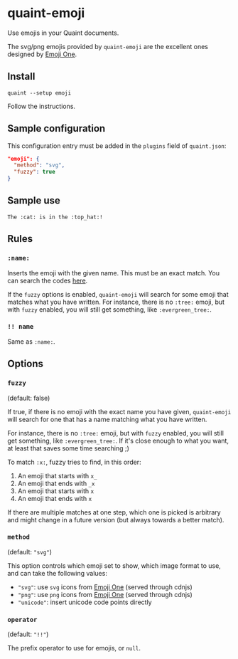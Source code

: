 
quaint-emoji
============

Use emojis in your Quaint documents.

The svg/png emojis provided by `quaint-emoji` are the excellent ones
designed by [Emoji One](http://emojione.com/).


## Install

    quaint --setup emoji

Follow the instructions.


## Sample configuration

This configuration entry must be added in the `plugins` field of
`quaint.json`:

```json
"emoji": {
  "method": "svg",
  "fuzzy": true
}
```

## Sample use

```quaint
The :cat: is in the :top_hat:!
```


## Rules

### `:name:`

Inserts the emoji with the given name. This must be an exact
match. You can search the codes [here](http://emoji.codes/).

If the `fuzzy` options is enabled, `quaint-emoji` will search for some
emoji that matches what you have written. For instance, there is no
`:tree:` emoji, but with `fuzzy` enabled, you will still get
something, like `:evergreen_tree:`.


### `!! name`

Same as `:name:`.


## Options

### `fuzzy`

(default: false)

If true, if there is no emoji with the exact name you have given,
`quaint-emoji` will search for one that has a name matching what you
have written.

For instance, there is no `:tree:` emoji, but with `fuzzy` enabled,
you will still get something, like `:evergreen_tree:`. If it's close
enough to what you want, at least that saves some time searching ;)

To match `:x:`, fuzzy tries to find, in this order:

1. An emoji that starts with `x_`
2. An emoji that ends with `_x`
3. An emoji that starts with `x`
4. An emoji that ends with `x`

If there are multiple matches at one step, which one is picked is
arbitrary and might change in a future version (but always towards a
better match).

### `method`

(default: `"svg"`)

This option controls which emoji set to show, which image format to
use, and can take the following values:

* `"svg"`: use `svg` icons from [Emoji One](http://emojione.com/) (served through cdnjs)
* `"png"`: use `png` icons from [Emoji One](http://emojione.com/) (served through cdnjs)
* `"unicode"`: insert unicode code points directly

### `operator`

(default: `"!!"`)

The prefix operator to use for emojis, or `null`.

